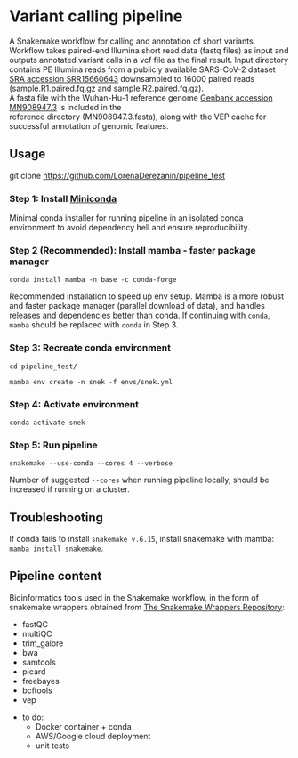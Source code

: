 
# Variant calling pipeline 

A Snakemake workflow for calling and annotation of short variants.<br/> 
Workflow takes paired-end Illumina short read data (fastq files) as input and outputs annotated variant calls in a vcf file as the final result.
Input directory contains PE Illumina reads from a publicly available SARS-CoV-2 dataset [SRA accession SRR15660643](https://www.ncbi.nlm.nih.gov/sra/?term=SRR15660643) downsampled to 16000 paired reads (sample.R1.paired.fq.gz and sample.R2.paired.fq.gz).<br/> 
A fasta file with the Wuhan-Hu-1 reference genome [Genbank accession MN908947.3](https://www.ncbi.nlm.nih.gov/nuccore/MN908947.3) is included in the<br/>
reference directory (MN908947.3.fasta), along with the VEP cache for successful annotation of genomic features.

## Usage

git clone https://github.com/LorenaDerezanin/pipeline_test

### Step 1: Install [Miniconda](https://docs.conda.io/en/latest/miniconda.html)

Minimal conda installer for running pipeline in an isolated conda environment to avoid dependency hell and ensure reproducibility.

### Step 2 (Recommended): Install mamba - faster package manager 

`conda install mamba -n base -c conda-forge`

Recommended installation to speed up env setup. Mamba is a more robust and faster package manager (parallel download of data), and handles releases and dependencies better than conda. If continuing with `conda`, `mamba` should be replaced with `conda` in Step 3.

### Step 3: Recreate conda environment

`cd pipeline_test/`<br/>

`mamba env create -n snek -f envs/snek.yml`

### Step 4: Activate environment

`conda activate snek`


### Step 5: Run pipeline

`snakemake --use-conda --cores 4 --verbose`<br/>

Number of suggested `--cores` when running pipeline locally, should be increased if running on a cluster. 


## Troubleshooting

If conda fails to install `snakemake v.6.15`, install snakemake with mamba: `mamba install snakemake`.


## Pipeline content

Bioinformatics tools used in the Snakemake workflow, in the form of snakemake wrappers obtained from [The Snakemake Wrappers Repository](https://snakemake-wrappers.readthedocs.io/en/stable/):

* fastQC
* multiQC
* trim_galore
* bwa 
* samtools
* picard
* freebayes
* bcftools
* vep


- to do:
	* Docker container + conda
	* AWS/Google cloud deployment
	* unit tests
